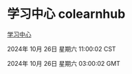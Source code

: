 # 学习中心 colearnhub
[学习中心](http://219.139.197.74:56308/colearnhub/)

2024年 10月 26日 星期六 11:00:02 CST

2024年 10月 26日 星期六 03:00:02 GMT
